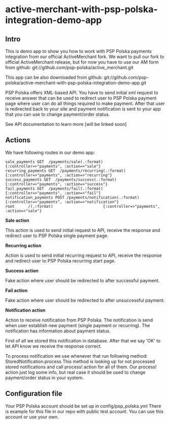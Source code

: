 active-merchant-with-psp-polska-integration-demo-app
====================================================

Intro
-----

This is demo app to show you how to work with PSP Polska payments integration
from our official ActiveMerchant fork. We want to pull our fork to official
ActiveMerchant release, but for now you have to use our AM form from github:
git://github.com/psp-polska/active_merchant.git

This app can be also downloaded from github:
git://github.com/psp-polska/active-merchant-with-psp-polska-integration-demo-app.git

PSP Polska offers XML-based API. You have to send initial xml request to receive 
answer that can be used to redirect user to PSP Polska payment page where user
can do all things required to make payment. After that user is redirected back 
to your site and payment notification is sent to your app that you can use to
change payment/order status.

See API documentation to learn more [will be linked soon]

Actions
-------

We have following routes in our demo app:

    sale_payments GET  /payments/sale(.:format)         {:controller=>"payments", :action=>"sale"}
    recurring_payments GET  /payments/recurring(.:format)    {:controller=>"payments", :action=>"recurring"}
    success_payments GET  /payments/success(.:format)      {:controller=>"payments", :action=>"success"}
    fail_payments GET  /payments/fail(.:format)         {:controller=>"payments", :action=>"fail"}
    notification_payments POST /payments/notification(.:format) {:controller=>"payments", :action=>"notification"}
    root      /(.:format)                      {:controller=>"payments", :action=>"sale"}

**Sale action**

This action is used to send initial request to API, receive the response and
redirect user to PSP Polska single payment page.

**Recurring action**

Action is used to send initial recurring request to API, receive the response
and redirect user to PSP Polska recurring start page.

**Success action**

Fake action where user should be redirected to after successful payment.

**Fail action**

Fake action where user should be redirected to after unsuccessful payment.

**Notification action**

Action to receive notification from PSP Polska. The notification is send
when user establish new payment (single payment or recurring). The 
notification has information about payment status. 

First of all we stored this notification in database. After that we say
'OK' to let API know we receive the response correct.

To process notification we use whenever that run following method:
StoredNotification.process
This method is looking up for not processed stored notifications and
call process! action for all of them. Our process! action just log
some info, but real case it should be used to change payment/order
status in your system.

Configuration file
------------------

Your PSP Polska account should be set up in config/psp_polska.yml
There is example for this file in our repo with public test account.
You can use this account or use your own.

